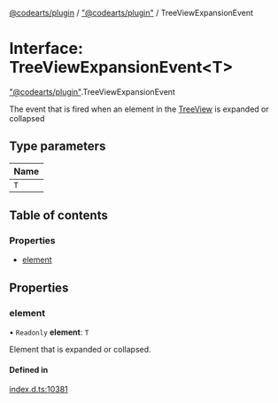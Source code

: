 [@codearts/plugin](../README.md) / ["@codearts/plugin"](../modules/_codearts_plugin_.md) / TreeViewExpansionEvent

# Interface: TreeViewExpansionEvent<T\>

["@codearts/plugin"](../modules/_codearts_plugin_.md).TreeViewExpansionEvent

The event that is fired when an element in the [TreeView](codearts_plugin_.TreeView.md) is expanded or collapsed

## Type parameters

| Name |
| :------ |
| `T` |

## Table of contents

### Properties

- [element](codearts_plugin_.TreeViewExpansionEvent.md#element)

## Properties

### element

• `Readonly` **element**: `T`

Element that is expanded or collapsed.

#### Defined in

[index.d.ts:10381](https://github.com/huaweicloud/cloudide-plugin-api/blob/4d28848/index.d.ts#L10381)

